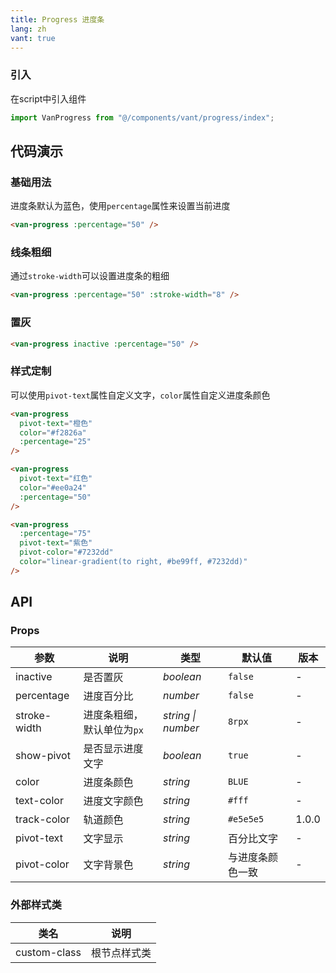 ```yaml
---
title: Progress 进度条
lang: zh
vant: true
---
```


### 引入
在script中引入组件

```js
import VanProgress from "@/components/vant/progress/index";
```

## 代码演示

### 基础用法

进度条默认为蓝色，使用`percentage`属性来设置当前进度

```html
<van-progress :percentage="50" />
```

### 线条粗细

通过`stroke-width`可以设置进度条的粗细

```html
<van-progress :percentage="50" :stroke-width="8" />
```

### 置灰

```html
<van-progress inactive :percentage="50" />
```

### 样式定制

可以使用`pivot-text`属性自定义文字，`color`属性自定义进度条颜色

```html
<van-progress
  pivot-text="橙色"
  color="#f2826a"
  :percentage="25"
/>

<van-progress
  pivot-text="红色"
  color="#ee0a24"
  :percentage="50"
/>

<van-progress
  :percentage="75"
  pivot-text="紫色"
  pivot-color="#7232dd"
  color="linear-gradient(to right, #be99ff, #7232dd)"
/>
```

## API

### Props

| 参数 | 说明 | 类型 | 默认值 | 版本 |
|-----------|-----------|-----------|-------------|-------------|
| inactive | 是否置灰 | *boolean* | `false` | - |
| percentage | 进度百分比 | *number* | `false` | - |
| stroke-width | 进度条粗细，默认单位为`px` | *string \| number* | `8rpx` | - |
| show-pivot | 是否显示进度文字 | *boolean* | `true` | - |
| color | 进度条颜色 | *string* | `BLUE` | - |
| text-color | 进度文字颜色 | *string* | `#fff` | - |
| track-color | 轨道颜色 | *string* | `#e5e5e5` | 1.0.0 |
| pivot-text | 文字显示 | *string* | 百分比文字 | - |
| pivot-color | 文字背景色 | *string* | 与进度条颜色一致 | - |

### 外部样式类

| 类名 | 说明 |
|-----------|-----------|
| custom-class | 根节点样式类 |
